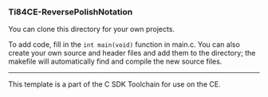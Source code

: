 ### Ti84CE-ReversePolishNotation

You can clone this directory for your own projects.

To add code, fill in the `int main(void)` function in main.c. You can also create
your own source and header files and add them to the directory; the makefile
will automatically find and compile the new source files.

---

This template is a part of the C SDK Toolchain for use on the CE.

